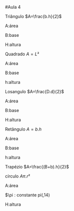 #Aula 4

Triângulo $A=\frac{b.h}{2}$ 

A:área

B:base

H:altura

Quadrado $A=L²$

A:área

B:base

h:altura

Losangulo $A=\frac{D.d}{2}$

A:área 

B:base

H:altura

Retângulo $A=b.h$

A:área

B:base

h:altura

Trapézio $A=\frac{(B+b).h}{2}$

círculo $A\pi.r²$

A:área

$\pi : constante pi(,14)

H:altura
